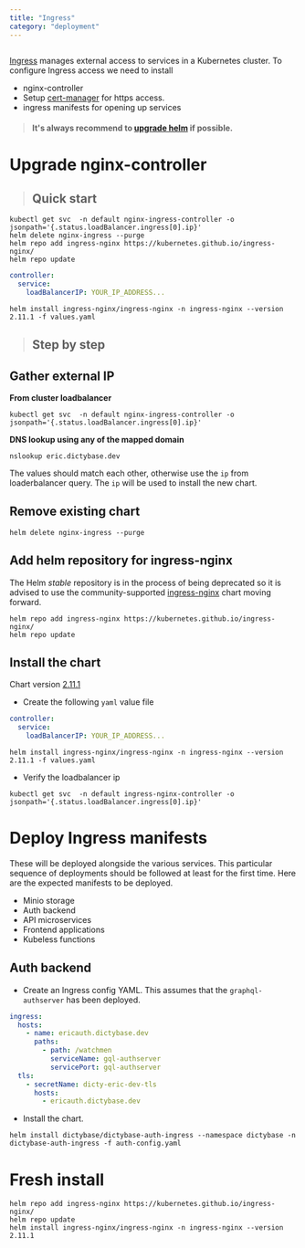 ```yaml
---
title: "Ingress"
category: "deployment"
---
```


```toc

```

[Ingress](https://kubernetes.io/docs/concepts/services-networking/ingress/#what-is-ingress)
manages external access to services in a Kubernetes cluster. To configure Ingress access we need to install

- nginx-controller
- Setup [cert-manager](/deployment/certificate) for https access.
- ingress manifests for opening up services

> #### It's always recommend to [upgrade helm](/deployment/helm) if possible.

# Upgrade nginx-controller

> ## Quick start

```shell
kubectl get svc  -n default nginx-ingress-controller -o jsonpath='{.status.loadBalancer.ingress[0].ip}'
helm delete nginx-ingress --purge
helm repo add ingress-nginx https://kubernetes.github.io/ingress-nginx/
helm repo update
```

```yaml
controller:
  service:
    loadBalancerIP: YOUR_IP_ADDRESS...
```

```shell
helm install ingress-nginx/ingress-nginx -n ingress-nginx --version 2.11.1 -f values.yaml
```

> ## Step by step

## Gather external IP

**From cluster loadbalancer**

```shell
kubectl get svc  -n default nginx-ingress-controller -o jsonpath='{.status.loadBalancer.ingress[0].ip}'
```

**DNS lookup using any of the mapped domain**

```shell
nslookup eric.dictybase.dev
```

The values should match each other, otherwise use the `ip` from loaderbalancer query. The `ip` will be
used to install the new chart.

## Remove existing chart

```shell
helm delete nginx-ingress --purge
```

## Add helm repository for ingress-nginx

The Helm _stable_ repository is in the process of being deprecated so it is advised to use the
community-supported [ingress-nginx](https://github.com/kubernetes/ingress-nginx) chart moving forward.

```shell
helm repo add ingress-nginx https://kubernetes.github.io/ingress-nginx/
helm repo update
```

## Install the chart

Chart version [2.11.1](https://github.com/kubernetes/ingress-nginx/releases/tag/ingress-nginx-2.11.1)

- Create the following `yaml` value file

```yaml
controller:
  service:
    loadBalancerIP: YOUR_IP_ADDRESS...
```

```shell
helm install ingress-nginx/ingress-nginx -n ingress-nginx --version 2.11.1 -f values.yaml
```

- Verify the loadbalancer ip

```shell
kubectl get svc  -n default ingress-nginx-controller -o jsonpath='{.status.loadBalancer.ingress[0].ip}'
```

# Deploy Ingress manifests

These will be deployed alongside the various services. This particular sequence
of deployments should be followed at least for the first time. Here are the
expected manifests to be deployed.

- Minio storage
- Auth backend
- API microservices
- Frontend applications
- Kubeless functions

## Auth backend

- Create an Ingress config YAML. This assumes that the `graphql-authserver` has been
  deployed.

```yaml
ingress:
  hosts:
    - name: ericauth.dictybase.dev
      paths:
        - path: /watchmen
          serviceName: gql-authserver
          servicePort: gql-authserver
  tls:
    - secretName: dicty-eric-dev-tls
      hosts:
        - ericauth.dictybase.dev
```

- Install the chart.

```shell
helm install dictybase/dictybase-auth-ingress --namespace dictybase -n dictybase-auth-ingress -f auth-config.yaml
```

# Fresh install

```shell
helm repo add ingress-nginx https://kubernetes.github.io/ingress-nginx/
helm repo update
helm install ingress-nginx/ingress-nginx -n ingress-nginx --version 2.11.1
```
